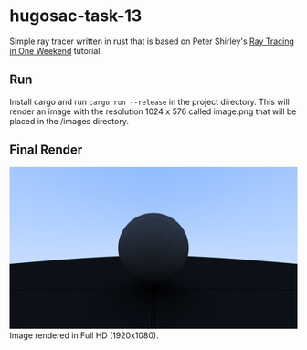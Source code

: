 # hugosac-task-13

Simple ray tracer written in rust that is based on Peter Shirley's [Ray Tracing in One Weekend](https://raytracing.github.io/books/RayTracingInOneWeekend.html) tutorial.

## Run
Install cargo and run `cargo run --release` in the project directory. This will render an image with the resolution 1024 x 576 called image.png that will be placed in the /images directory.

## Final Render
![](/images/final_render.png)
Image rendered in Full HD (1920x1080).